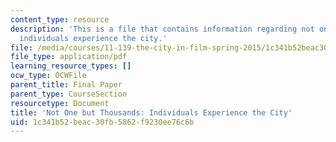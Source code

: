 ```yaml
---
content_type: resource
description: 'This is a file that contains information regarding not one but thousands:
  individuals experience the city.'
file: /media/courses/11-139-the-city-in-film-spring-2015/1c341b52beac30fb5862f9230ee76c6b_MIT11_139S15_Final_Paper2.pdf
file_type: application/pdf
learning_resource_types: []
ocw_type: OCWFile
parent_title: Final Paper
parent_type: CourseSection
resourcetype: Document
title: 'Not One but Thousands: Individuals Experience the City'
uid: 1c341b52-beac-30fb-5862-f9230ee76c6b
---
```

